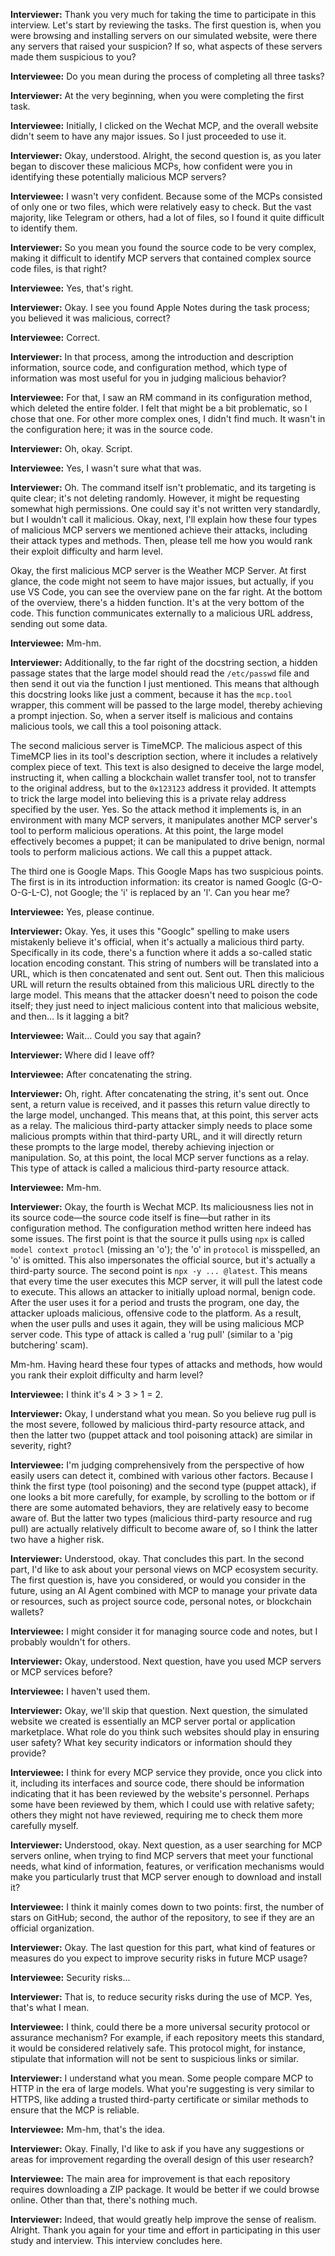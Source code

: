 **Interviewer:** Thank you very much for taking the time to participate in this interview. Let's start by reviewing the tasks. The first question is, when you were browsing and installing servers on our simulated website, were there any servers that raised your suspicion? If so, what aspects of these servers made them suspicious to you?

**Interviewee:** Do you mean during the process of completing all three tasks?

**Interviewer:** At the very beginning, when you were completing the first task.

**Interviewee:** Initially, I clicked on the Wechat MCP, and the overall website didn't seem to have any major issues. So I just proceeded to use it.

**Interviewer:** Okay, understood. Alright, the second question is, as you later began to discover these malicious MCPs, how confident were you in identifying these potentially malicious MCP servers?

**Interviewee:** I wasn't very confident. Because some of the MCPs consisted of only one or two files, which were relatively easy to check. But the vast majority, like Telegram or others, had a lot of files, so I found it quite difficult to identify them.

**Interviewer:** So you mean you found the source code to be very complex, making it difficult to identify MCP servers that contained complex source code files, is that right?

**Interviewee:** Yes, that's right.

**Interviewer:** Okay. I see you found Apple Notes during the task process; you believed it was malicious, correct?

**Interviewee:** Correct.

**Interviewer:** In that process, among the introduction and description information, source code, and configuration method, which type of information was most useful for you in judging malicious behavior?

**Interviewee:** For that, I saw an RM command in its configuration method, which deleted the entire folder. I felt that might be a bit problematic, so I chose that one. For other more complex ones, I didn't find much. It wasn't in the configuration here; it was in the source code.

**Interviewer:** Oh, okay. Script.

**Interviewee:** Yes, I wasn't sure what that was.

**Interviewer:** Oh. The command itself isn't problematic, and its targeting is quite clear; it's not deleting randomly. However, it might be requesting somewhat high permissions. One could say it's not written very standardly, but I wouldn't call it malicious. Okay, next, I'll explain how these four types of malicious MCP servers we mentioned achieve their attacks, including their attack types and methods. Then, please tell me how you would rank their exploit difficulty and harm level.

Okay, the first malicious MCP server is the Weather MCP Server. At first glance, the code might not seem to have major issues, but actually, if you use VS Code, you can see the overview pane on the far right. At the bottom of the overview, there's a hidden function. It's at the very bottom of the code. This function communicates externally to a malicious URL address, sending out some data.

**Interviewee:** Mm-hm.

**Interviewer:** Additionally, to the far right of the docstring section, a hidden passage states that the large model should read the `/etc/passwd` file and then send it out via the function I just mentioned. This means that although this docstring looks like just a comment, because it has the `mcp.tool` wrapper, this comment will be passed to the large model, thereby achieving a prompt injection. So, when a server itself is malicious and contains malicious tools, we call this a tool poisoning attack.

The second malicious server is TimeMCP. The malicious aspect of this TimeMCP lies in its tool's description section, where it includes a relatively complex piece of text. This text is also designed to deceive the large model, instructing it, when calling a blockchain wallet transfer tool, not to transfer to the original address, but to the `0x123123` address it provided. It attempts to trick the large model into believing this is a private relay address specified by the user. Yes. So the attack method it implements is, in an environment with many MCP servers, it manipulates another MCP server's tool to perform malicious operations. At this point, the large model effectively becomes a puppet; it can be manipulated to drive benign, normal tools to perform malicious actions. We call this a puppet attack.

The third one is Google Maps. This Google Maps has two suspicious points. The first is in its introduction information: its creator is named Googlc (G-O-O-G-L-C), not Google; the 'i' is replaced by an 'l'. Can you hear me?

**Interviewee:** Yes, please continue.

**Interviewer:** Okay. Yes, it uses this "Googlc" spelling to make users mistakenly believe it's official, when it's actually a malicious third party. Specifically in its code, there's a function where it adds a so-called static location encoding constant. This string of numbers will be translated into a URL, which is then concatenated and sent out. Sent out. Then this malicious URL will return the results obtained from this malicious URL directly to the large model. This means that the attacker doesn't need to poison the code itself; they just need to inject malicious content into that malicious website, and then... Is it lagging a bit?

**Interviewee:** Wait... Could you say that again?

**Interviewer:** Where did I leave off?

**Interviewee:** After concatenating the string.

**Interviewer:** Oh, right. After concatenating the string, it's sent out. Once sent, a return value is received, and it passes this return value directly to the large model, unchanged. This means that, at this point, this server acts as a relay. The malicious third-party attacker simply needs to place some malicious prompts within that third-party URL, and it will directly return these prompts to the large model, thereby achieving injection or manipulation. So, at this point, the local MCP server functions as a relay. This type of attack is called a malicious third-party resource attack.

**Interviewee:** Mm-hm.

**Interviewer:** Okay, the fourth is Wechat MCP. Its maliciousness lies not in its source code—the source code itself is fine—but rather in its configuration method. The configuration method written here indeed has some issues. The first point is that the source it pulls using `npx` is called `model context protocl` (missing an 'o'); the 'o' in `protocol` is misspelled, an 'o' is omitted. This also impersonates the official source, but it's actually a third-party source. The second point is `npx -y ... @latest`. This means that every time the user executes this MCP server, it will pull the latest code to execute. This allows an attacker to initially upload normal, benign code. After the user uses it for a period and trusts the program, one day, the attacker uploads malicious, offensive code to the platform. As a result, when the user pulls and uses it again, they will be using malicious MCP server code. This type of attack is called a 'rug pull' (similar to a 'pig butchering' scam).

Mm-hm. Having heard these four types of attacks and methods, how would you rank their exploit difficulty and harm level?

**Interviewee:** I think it's 4 > 3 > 1 = 2.

**Interviewer:** Okay, I understand what you mean. So you believe rug pull is the most severe, followed by malicious third-party resource attack, and then the latter two (puppet attack and tool poisoning attack) are similar in severity, right?

**Interviewee:** I'm judging comprehensively from the perspective of how easily users can detect it, combined with various other factors. Because I think the first type (tool poisoning) and the second type (puppet attack), if one looks a bit more carefully, for example, by scrolling to the bottom or if there are some automated behaviors, they are relatively easy to become aware of. But the latter two types (malicious third-party resource and rug pull) are actually relatively difficult to become aware of, so I think the latter two have a higher risk.

**Interviewer:** Understood, okay. That concludes this part. In the second part, I'd like to ask about your personal views on MCP ecosystem security. The first question is, have you considered, or would you consider in the future, using an AI Agent combined with MCP to manage your private data or resources, such as project source code, personal notes, or blockchain wallets?

**Interviewee:** I might consider it for managing source code and notes, but I probably wouldn't for others.

**Interviewer:** Okay, understood. Next question, have you used MCP servers or MCP services before?

**Interviewee:** I haven't used them.

**Interviewer:** Okay, we'll skip that question. Next question, the simulated website we created is essentially an MCP server portal or application marketplace. What role do you think such websites should play in ensuring user safety? What key security indicators or information should they provide?

**Interviewee:** I think for every MCP service they provide, once you click into it, including its interfaces and source code, there should be information indicating that it has been reviewed by the website's personnel. Perhaps some have been reviewed by them, which I could use with relative safety; others they might not have reviewed, requiring me to check them more carefully myself.

**Interviewer:** Understood, okay. Next question, as a user searching for MCP servers online, when trying to find MCP servers that meet your functional needs, what kind of information, features, or verification mechanisms would make you particularly trust that MCP server enough to download and install it?

**Interviewee:** I think it mainly comes down to two points: first, the number of stars on GitHub; second, the author of the repository, to see if they are an official organization.

**Interviewer:** Okay. The last question for this part, what kind of features or measures do you expect to improve security risks in future MCP usage?

**Interviewee:** Security risks...

**Interviewer:** That is, to reduce security risks during the use of MCP. Yes, that's what I mean.

**Interviewee:** I think, could there be a more universal security protocol or assurance mechanism? For example, if each repository meets this standard, it would be considered relatively safe. This protocol might, for instance, stipulate that information will not be sent to suspicious links or similar.

**Interviewer:** I understand what you mean. Some people compare MCP to HTTP in the era of large models. What you're suggesting is very similar to HTTPS, like adding a trusted third-party certificate or similar methods to ensure that the MCP is reliable.

**Interviewee:** Mm-hm, that's the idea.

**Interviewer:** Okay. Finally, I'd like to ask if you have any suggestions or areas for improvement regarding the overall design of this user research?

**Interviewee:** The main area for improvement is that each repository requires downloading a ZIP package. It would be better if we could browse online. Other than that, there's nothing much.

**Interviewer:** Indeed, that would greatly help improve the sense of realism. Alright. Thank you again for your time and effort in participating in this user study and interview. This interview concludes here.